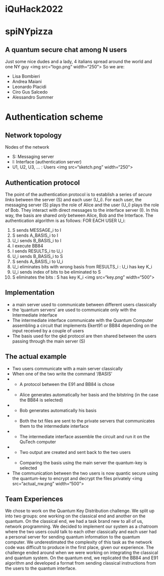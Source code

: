 # iQuHack2022

# spiNYpizza

## A quantum secure chat among N users
Just some nice dudes and a lady, 4 italians spread around the world and one NY guy
<img src=“logo.png” width=“250">
So we are:
- Lisa Bombieri
- Andrea Maiani
- Leonardo Placidi
- Ciro Gus Salcedo
- Alessandro Summer
# Authentication scheme
## Network topology
Nodes of the network
- S: Messaging server
- I: Interface (authentication server)
- U1, U2, U3, ... : Users
<img src=“sketch.png” width=“250">
## Authentication protocol
The point of the authentication protocol is to establish a series of *secure links* between the server (S) and
each user (U_i). For each user, the messaging server (S) plays the role of Alice and the user (U_i) plays the role
of Bob. They interact with direct messages to the interface server (I).
In this way, the basis are shared _only_ between Alice, Bob and the Interface.
The authentication algorithm is as follows:
FOR EACH USER U_i:
1. S sends MESSAGE_i to I
2. S sends A_BASIS_i to I
3. U_i sends B_BASIS_i to I
4. I execute BB84
5. I sends RESULTS_i to U_i
6.  U_i sends B_BASIS_i to S
7.  S sends A_BASIS_i to U_i
8.  U_i eliminates bits with wrong basis from RESULTS_i : U_i has key K_i
9.  U_i sends index of bits to be eliminated to S
10. S eliminates the bits : S has key K_i
<img src=“key.png” width=“500">
## Implementation
- a main server used to communicate between different users classically
- the ‘quantum servers’ are used to communicate only with the Intermediate interface
- The intermediate interface communicate with the Quantum Computer assembling a circuit that implements Ekert91 or BB84 depending on the input received by a couple of users
- The basis used for the qkd protocol are then shared between the users passing through the main server (S)
## The actual example
- Two users communicate with a main server classically
- When one of the two write the command ‘/BASIS’
- - A protocol between the E91 and BB84 is chose
- - Alice generates automatically her basis and the bitstring (in the case the BB84 is selected)
- - Bob generates automatically his basis
- - Both the txt files are sent to the private servers that communicates them to the intermediate interface
- - The intermediate interface assemble the circuit and run it on the QuTech computer
- - Two output are created and sent back to the two users
- - Comparing the basis using the main server the quantum-key is selected
- The communication between the two users is now quantic secure using the quantum-key to encrypt and decrypt the files privately
<img src=“actual_nw.png” width=“500">
## Team Experiences
We chose to work on the Quantum Key Distribution challenge. We split up into two groups: one working on the classical end and another on the quantum. On the classical end, we had a task brand new to all of us, network programming. We decided to implement our system as a chatroom where the two users could talk to each other classically and each user had a personal server for sending quantum information to the quantum computer. We underestimated the complexity of this task as the network code was difficult to produce in the first place, given our experience. The challenge ended around when we were working on integrating the classical and quantum system. On the quantum end, we replicated the BB84 and E91 algorithm and developed a format from sending classical instructions from the users to the quantum interface.